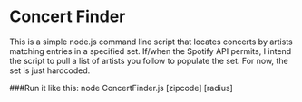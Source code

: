# Concert Finder

This is a simple node.js command line script that locates concerts by artists matching entries in a specified set. If/when the Spotify API permits, I intend the script to pull a list of artists you follow to populate the set. For now, the set is just hardcoded. 

###Run it like this:
node ConcertFinder.js [zipcode] [radius]

